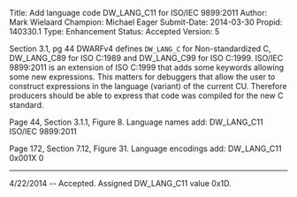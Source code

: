 Title:       Add language code DW_LANG_C11 for ISO/IEC 9899:2011
Author:      Mark Wielaard
Champion:    Michael Eager
Submit-Date: 2014-03-30
Propid:      140330.1
Type:        Enhancement
Status:      Accepted
Version:     5

Section 3.1, pg 44
DWARFv4 defines `DW_LANG_C` for Non-standardized C, DW_LANG_C89 for ISO C:1989
and DW_LANG_C99 for ISO C:1999. ISO/IEC 9899:2011 is an extension of ISO C:1999 
that adds some keywords allowing some new expressions. This matters for debuggers 
that allow the user to construct expressions in the language (variant) of the 
current CU. Therefore producers should be able to express that code was compiled 
for the new C standard.

Page 44, Section 3.1.1, Figure 8. Language names add:
  DW_LANG_C11    ISO/IEC 9899:2011

Page 172, Section 7.12, Figure 31. Language encodings add:
  DW_LANG_C11    0x001X    0

---
4/22/2014 -- Accepted.  Assigned DW_LANG_C11 value 0x1D. 
